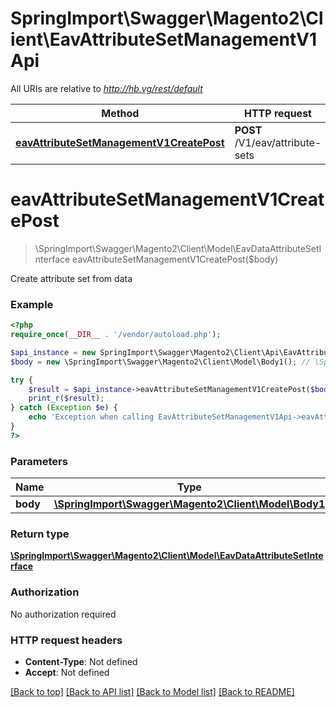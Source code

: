 # SpringImport\Swagger\Magento2\Client\EavAttributeSetManagementV1Api

All URIs are relative to *http://hb.vg/rest/default*

Method | HTTP request | Description
------------- | ------------- | -------------
[**eavAttributeSetManagementV1CreatePost**](EavAttributeSetManagementV1Api.md#eavAttributeSetManagementV1CreatePost) | **POST** /V1/eav/attribute-sets | 


# **eavAttributeSetManagementV1CreatePost**
> \SpringImport\Swagger\Magento2\Client\Model\EavDataAttributeSetInterface eavAttributeSetManagementV1CreatePost($body)



Create attribute set from data

### Example
```php
<?php
require_once(__DIR__ . '/vendor/autoload.php');

$api_instance = new SpringImport\Swagger\Magento2\Client\Api\EavAttributeSetManagementV1Api();
$body = new \SpringImport\Swagger\Magento2\Client\Model\Body1(); // \SpringImport\Swagger\Magento2\Client\Model\Body1 | 

try {
    $result = $api_instance->eavAttributeSetManagementV1CreatePost($body);
    print_r($result);
} catch (Exception $e) {
    echo 'Exception when calling EavAttributeSetManagementV1Api->eavAttributeSetManagementV1CreatePost: ', $e->getMessage(), PHP_EOL;
}
?>
```

### Parameters

Name | Type | Description  | Notes
------------- | ------------- | ------------- | -------------
 **body** | [**\SpringImport\Swagger\Magento2\Client\Model\Body1**](../Model/\SpringImport\Swagger\Magento2\Client\Model\Body1.md)|  | [optional]

### Return type

[**\SpringImport\Swagger\Magento2\Client\Model\EavDataAttributeSetInterface**](../Model/EavDataAttributeSetInterface.md)

### Authorization

No authorization required

### HTTP request headers

 - **Content-Type**: Not defined
 - **Accept**: Not defined

[[Back to top]](#) [[Back to API list]](../../README.md#documentation-for-api-endpoints) [[Back to Model list]](../../README.md#documentation-for-models) [[Back to README]](../../README.md)

